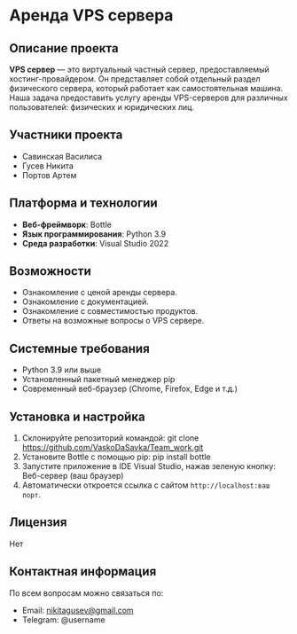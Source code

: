 # Аренда VPS сервера

## Описание проекта
**VPS сервер** — это виртуальный частный сервер, предоставляемый хостинг-провайдером. Он представляет собой отдельный раздел физического сервера, который работает как самостоятельная машина.
Наша задача предоставить услугу аренды VPS-серверов для различных пользователей: физических и юридических лиц. 

## Участники проекта
- Савинская Василиса
- Гусев Никита
- Портов Артем

## Платформа и технологии
- **Веб-фреймворк**: Bottle
- **Язык программирования**: Python 3.9
- **Среда разработки**: Visual Studio 2022

## Возможности
- Ознакомление с ценой аренды сервера.
- Ознакомление с документацией.
- Ознакомление с совместимостью продуктов.
- Ответы на возможные вопросы о VPS сервере.

## Системные требования
- Python 3.9 или выше
- Установленный пакетный менеджер pip
- Современный веб-браузер (Chrome, Firefox, Edge и т.д.)

## Установка и настройка
1. Склонируйте репозиторий командой:
   git clone https://github.com/VaskoDaSavka/Team_work.git
2. Установите Bottle с помощью pip:
   pip install bottle
3. Запустите приложение в IDE Visual Studio, нажав зеленую кнопку:
   Веб-сервер (ваш браузер)
4. Автоматически откроется ссылка с сайтом `http://localhost:ваш порт`.

## Лицензия
Нет

## Контактная информация
По всем вопросам можно связаться по:
- Email: nikitagusev@gmail.com
- Telegram: @username

